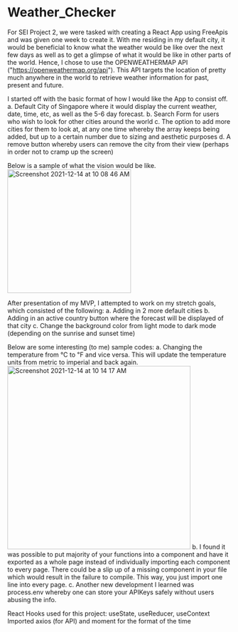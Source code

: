 # Weather_Checker

For SEI Project 2, we were tasked with creating a React App using FreeApis and was given one week to create it.
With me residing in my default city, it would be beneficial to know what the weather would be like over the next few days as well as to get a glimpse of what it would be like in other parts of the world.
Hence, I chose to use the OPENWEATHERMAP API ("https://openweathermap.org/api"). This API targets the location of pretty much anywhere in the world to retrieve weather information for past, present and future.

I started off with the basic format of how I would like the App to consist off.
a. Default City of Singapore where it would display the current weather, date, time, etc, as well as the 5-6 day forecast.
b. Search Form for users who wish to look for other cities around the world
c. The option to add more cities for them to look at, at any one time whereby the array keeps being added, but up to a certain number due to sizing and aesthetic purposes
d. A remove button whereby users can remove the city from their view (perhaps in order not to cramp up the screen)

Below is a sample of what the vision would be like.
<img width="278" alt="Screenshot 2021-12-14 at 10 08 46 AM" src="https://user-images.githubusercontent.com/88125976/145919998-39a494d0-5fc9-4b7a-8c22-667c6d9349a3.png">

After presentation of my MVP, I attempted to work on my stretch goals, which consisted of the following:
a. Adding in 2 more default cities
b. Adding in an active country button where the forecast will be displayed of that city
c. Change the background color from light mode to dark mode (depending on the sunrise and sunset time)

Below are some interesting (to me) sample codes:
a. Changing the temperature from ℃ to ℉ and vice versa. This will update the temperature units from metric to imperial and back again.
<img width="412" alt="Screenshot 2021-12-14 at 10 14 17 AM" src="https://user-images.githubusercontent.com/88125976/145920592-0037505e-00f0-4fa2-bd4b-d7ad36467316.png">
b. I found it was possible to put majority of your functions into a component and have it exported as a whole page instead of individually importing each component to every page. There could be a slip up of a missing component in your file which would result in the failure to compile. This way, you just import one line into every page.
c. Another new development I learned was process.env whereby one can store your APIKeys safely without users abusing the info.

React Hooks used for this project: useState, useReducer, useContext
Imported axios (for API) and moment for the format of the time

